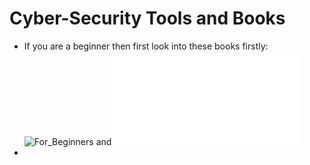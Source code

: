 # Cyber-Security Tools and Books
- If you are a beginner then first look into these books firstly: ![For_Beginners](./CS_For_Beginners) and ![Bug_Bounty_journey](./A.Bug.Bounty.Hunting.Journey.pdf)
- 

